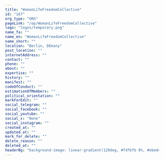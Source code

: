 ```yaml
---
title: "WomanLifeFreedomCollective"
id: "167"
org_type: "ORG"
pageLink: "/op/WomanLifeFreedomCollective"
logo: "logos/temporary.png"
name_fa: ""
name_en: "WomanLifeFreedomCollective"
name_short: ""
location: "Berlin, DEmany"
post_location: ""
internetAddress: ""
contact: ""
phone: ""
about: ""
expertise: ""
history: ""
manifest: ""
codeOfConduct: ""
estimationOfMembers: ""
political_orientation: ""
markForEdit: ""
social_telegram: ""
social_facebook: ""
social_youtube: ""
social_x: "None"
social_instagram: ""
created_at: ""
updated_at: ""
mark_for_delete: ""
delete_reason: ""
deleted_at: ""
headerBg: "background-image: linear-gradient(120deg, #fdfbfb 0%, #ebedee 100%);"
---
```


